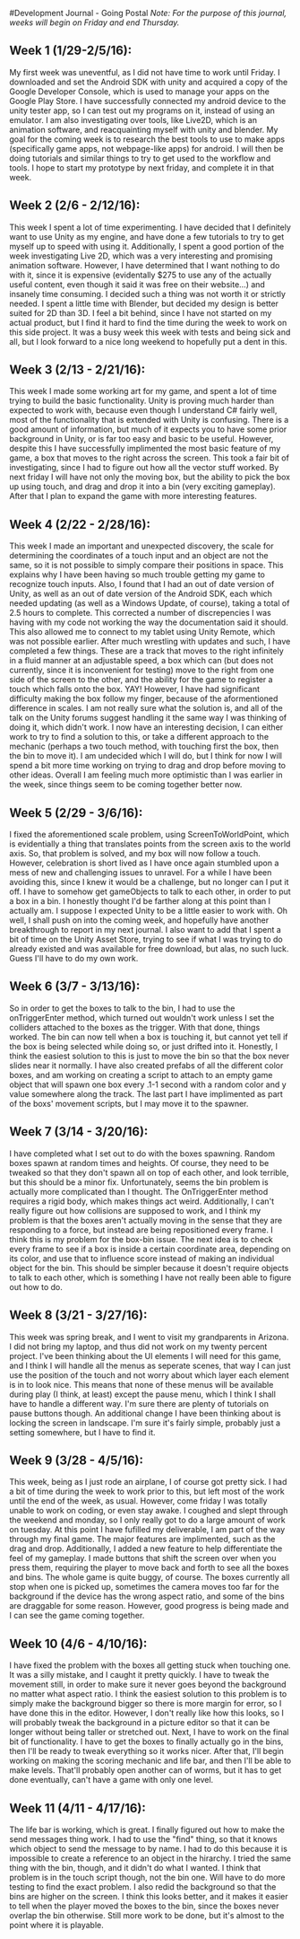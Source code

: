 #Development Journal - Going Postal
*Note:  For the purpose of this journal, weeks will begin on Friday and end Thursday.*

## Week 1 (1/29-2/5/16):
My first week was uneventful, as I did not have time to work until Friday.  I downloaded and set the Android SDK with unity and acquired a copy of the Google Developer Console, which is used to manage your apps on the Google Play Store.  I have successfully connected my android device to the unity tester app, so I can test out my programs on it, instead of using an emulator. I am also investigating over tools, like Live2D, which is an animation software, and reacquainting myself with unity and blender.  My goal for the coming week is to research the best tools to use to make apps (specifically game apps, not webpage-like apps) for android.  I will then be doing tutorials and similar things to try to get used to the workflow and tools. I hope to start my prototype by next friday, and complete it in that week. 

## Week 2 (2/6 - 2/12/16):
This week I spent a lot of time experimenting.  I have decided that I definitely want to use Unity as my engine, and have done a few tutorials to try to get myself up to speed with using it.  Additionally, I spent a good portion of the week investigating Live 2D, which was a very interesting and promising animation software.  However, I have determined that I want nothing to do with it, since it is expensive (evidentally $275 to use any of the actually useful content, even though it said it was free on their website...) and insanely time consuming.  I decided such a thing was not worth it or strictly needed.  I spent a little time with Blender, but decided my design is better suited for 2D than 3D.  I feel a bit behind, since I have not started on my actual product, but I find it hard to find the time during the week to work on this side project.  It was a busy week this week with tests and being sick and all, but I look forward to a nice long weekend to hopefully put a dent in this.

## Week 3 (2/13 - 2/21/16):
This week I made some working art for my game, and spent a lot of time trying to build the basic functionality.  Unity is proving much harder than expected to work with, because even though I understand C# fairly well, most of the functionality that is extended with Unity is confusing.  There is a good amount of information, but much of it expects you to have some prior background in Unity, or is far too easy and basic to be useful.  However, despite this I have successfully implimented the most basic feature of my game, a box that moves to the right across the screen.  This took a fair bit of investigating, since I had to figure out how all the vector stuff worked.  By next friday I will have not only the moving box, but the ability to pick the box up using touch, and drag and drop it into a bin (very exciting gameplay).  After that I plan to expand the game with more interesting features.

## Week 4 (2/22 - 2/28/16):
This week I made an important and unexpected discovery, the scale for determining the coordinates of a touch input and an object are not the same, so it is not possible to simply compare their positions in space.  This explains why I have been having so much trouble getting my game to recognize touch inputs.  Also, I found that I had an out of date version of Unity, as well as an out of date version of the Android SDK, each which needed updating (as well as a Windows Update, of course), taking a total of 2.5 hours to complete.  This corrected a number of discrepencies I was having with my code not working the way the documentation said it should.  This also allowed me to connect to my tablet using Unity Remote, which was not possible earlier.  After much wrestling with updates and such, I have completed a few things.  These are a track that moves to the right infinitely in a fluid manner at an adjustable speed, a box which can (but does not currently, since it is inconvenient for testing) move to the right from one side of the screen to the other, and the ability for the game to register a touch which falls onto the box.  YAY!  However, I have had significant difficulty making the box follow my finger, because of the aformentioned difference in scales.  I am not really sure what the solution is, and all of the talk on the Unity forums suggest handling it the same way I was thinking of doing it, which didn't work.  I now have an interesting decision, I can either work to try to find a solution to this, or take a different approach to the mechanic (perhaps a two touch method, with touching first the box, then the bin to move it).  I am undecided which I will do, but I think for now I will spend a bit more time working on trying to drag and drop before moving to other ideas.  Overall I am feeling much more optimistic than I was earlier in the week, since things seem to be coming together better now.

## Week 5 (2/29 - 3/6/16):
I fixed the aforementioned scale problem, using ScreenToWorldPoint, which is evidentially a thing that translates points from the screen axis to the world axis.  So, that problem is solved, and my box will now follow a touch.  However, celebration is short lived as I have once again stumbled upon a mess of new and challenging issues to unravel.  For a while I have been avoiding this, since I knew it would be a challenge, but no longer can I put it off.  I have to somehow get gameObjects to talk to each other, in order to put a box in a bin.  I honestly thought I'd be farther along at this point than I actually am.  I suppose I expected Unity to be a little easier to work with.  Oh well, I shall push on into the coming week, and hopefully have another breakthrough to report in my next journal.  I also want to add that I spent a bit of time on the Unity Asset Store, trying to see if what I was trying to do already existed and was available for free download, but alas, no such luck.  Guess I'll have to do my own work.

## Week 6 (3/7 - 3/13/16):
So in order to get the boxes to talk to the bin, I had to use the onTriggerEnter method, which turned out wouldn't work unless I set the colliders attached to the boxes as the trigger.  With that done, things worked.  The bin can now tell when a box is touching it, but cannot yet tell if the box is being selected while doing so, or just drifted into it.  Honestly, I think the easiest solution to this is just to move the bin so that the box never slides near it normally.  I have also created prefabs of all the different color boxes, and am working on creating a script to attach to an empty game object that will spawn one box every .1-1 second with a random color and y value somewhere along the track.  The last part I have implimented as part of the boxs' movement scripts, but I may move it to the spawner.

## Week 7 (3/14 - 3/20/16):
I have completed what I set out to do with the boxes spawning.  Random boxes spawn at random times and heights.  Of course, they need to be tweaked so that they don't spawn all on top of each other, and look terrible, but this should be a minor fix.  Unfortunately, seems the bin problem is actually more complicated than I thought.  The OnTriggerEnter method requires a rigid body, which makes things act weird.  Additionally, I can't really figure out how collisions are supposed to work, and I think my problem is that the boxes aren't actually moving in the sense that they are responding to a force, but instead are being repositioned every frame.  I think this is my problem for the box-bin issue.  The next idea is to check every frame to see if a box is inside a certain coordinate area, depending on its color, and use that to influence score instead of making an individual object for the bin.  This should be simpler because it doesn't require objects to talk to each other, which is something I have not really been able to figure out how to do.

## Week 8 (3/21 - 3/27/16):
This week was spring break, and I went to visit my grandparents in Arizona.  I did not bring my laptop, and thus did not work on my twenty percent project.  I've been thinking about the UI elements I will need for this game, and I think I will handle all the menus as seperate scenes, that way I can just use the position of the touch and not worry about which layer each element is in to look nice.  This means that none of these menus will be available during play (I think, at least) except the pause menu, which I think I shall have to handle a different way. I'm sure there are plenty of tutorials on pause buttons though.  An additional change I have been thinking about is locking the screen in landscape.  I'm sure it's fairly simple, probably just a setting somewhere, but I have to find it.

## Week 9 (3/28 - 4/5/16):
This week, being as I just rode an airplane, I of course got pretty sick.  I had a bit of time during the week to work prior to this, but left most of the work until the end of the week, as usual.  However, come friday I was totally unable to work on coding, or even stay awake.  I coughed and slept through the weekend and monday, so I only really got to do a large amount of work on tuesday.  At this point I have fufilled my deliverable, I am part of the way through my final game.  The major features are implimented, such as the drag and drop.  Additionally, I added a new feature to help differentiate the feel of my gameplay.  I made buttons that shift the screen over when you press them, requiring the player to move back and forth to see all the boxes and bins.  The whole game is quite buggy, of course.  The boxes currently all stop when one is picked up, sometimes the camera moves too far for the background if the device has the wrong aspect ratio, and some of the bins are draggable for some reason.  However, good progress is being made and I can see the game coming together.

## Week 10 (4/6 - 4/10/16):
I have fixed the problem with the boxes all getting stuck when touching one.  It was a silly mistake, and I caught it pretty quickly.  I have to tweak the movement still, in order to make sure it never goes beyond the background no matter what aspect ratio.  I think the easiest solution to this problem is to simply make the background bigger so there is more margin for error, so I have done this in the editor.  However, I don't really like how this looks, so I will probably tweak the background in a picture editor so that it can be longer without being taller or stretched out.  Next, I have to work on the final bit of functionality.  I have to get the boxes to finally actually go in the bins, then I'll be ready to tweak everything so it works nicer.  After that, I'll begin working on making the scoring mechanic and life bar, and then I'll be able to make levels.  That'll probably open another can of worms, but it has to get done eventually, can't have a game with only one level.  

## Week 11 (4/11 - 4/17/16):
The life bar is working, which is great.  I finally figured out how to make the send messages thing work.  I had to use the "find" thing, so that it knows which object to send the message to by name.  I had to do this because it is impossible to create a reference to an object in the hirarchy.  I tried the same thing with the bin, though, and it didn't do what I wanted. I think that problem is in the touch script though, not the bin one.  Will have to do more testing to find the exact problem.  I also redid the background so that the bins are higher on the screen.  I think this looks better, and it makes it easier to tell when the player moved the boxes to the bin, since the boxes never overlap the bin otherwise.  Still more work to be done, but it's almost to the point where it is playable. 